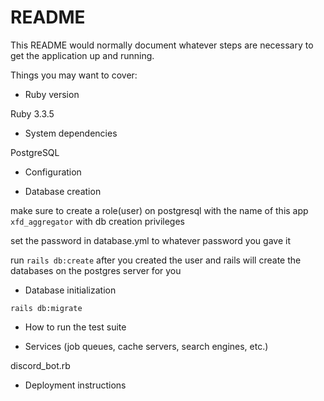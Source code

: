# README

This README would normally document whatever steps are necessary to get the
application up and running.

Things you may want to cover:

* Ruby version

Ruby 3.3.5

* System dependencies

PostgreSQL

* Configuration

* Database creation

make sure to create a role(user) on postgresql with the name of this app `xfd_aggregator` with db creation privileges

set the password in database.yml to whatever password you gave it

run `rails db:create` after you created the user and rails will create the databases on the postgres server for you

* Database initialization

`rails db:migrate`

* How to run the test suite

* Services (job queues, cache servers, search engines, etc.)

discord_bot.rb 

* Deployment instructions
